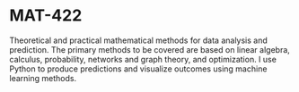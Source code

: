 # MAT-422

Theoretical and practical mathematical methods for data analysis and prediction. The primary
methods to be covered are based on linear algebra, calculus, probability, networks and graph theory, and optimization. I use Python to produce predictions and
visualize outcomes using machine learning methods.

